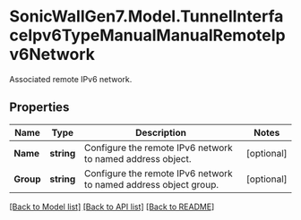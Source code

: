 # SonicWallGen7.Model.TunnelInterfaceIpv6TypeManualManualRemoteIpv6Network
Associated remote IPv6 network.

## Properties

Name | Type | Description | Notes
------------ | ------------- | ------------- | -------------
**Name** | **string** | Configure the remote IPv6 network to named address object. | [optional] 
**Group** | **string** | Configure the remote IPv6 network to named address object group. | [optional] 

[[Back to Model list]](../README.md#documentation-for-models) [[Back to API list]](../README.md#documentation-for-api-endpoints) [[Back to README]](../README.md)


